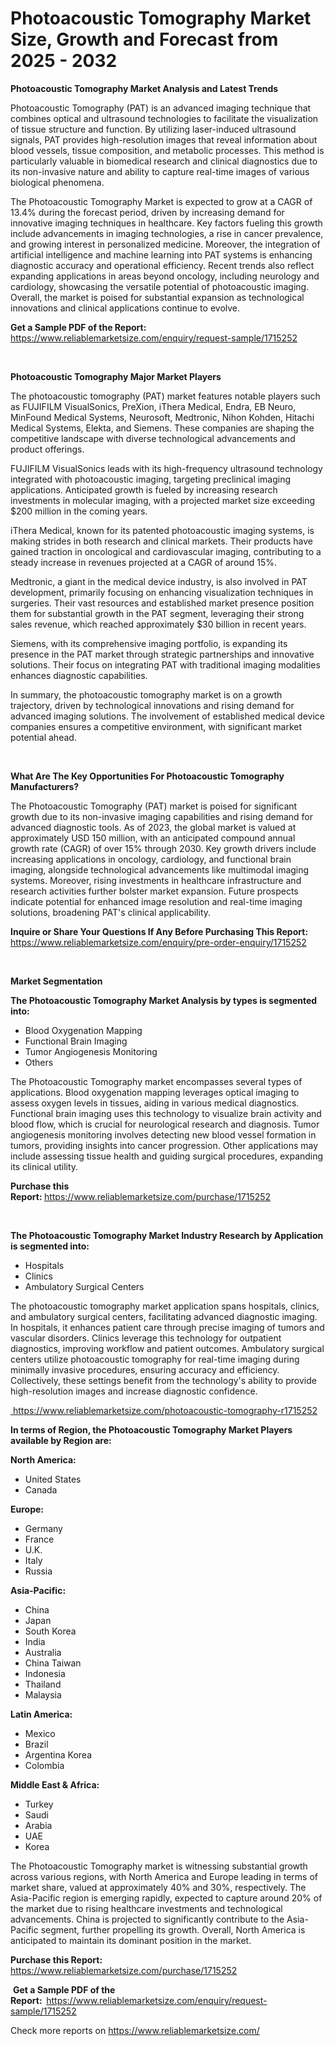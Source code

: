 <p><h1>Photoacoustic Tomography Market Size, Growth and Forecast from 2025 - 2032</h1></p><p><strong>Photoacoustic Tomography Market Analysis and Latest Trends</strong></p>
<p><p>Photoacoustic Tomography (PAT) is an advanced imaging technique that combines optical and ultrasound technologies to facilitate the visualization of tissue structure and function. By utilizing laser-induced ultrasound signals, PAT provides high-resolution images that reveal information about blood vessels, tissue composition, and metabolic processes. This method is particularly valuable in biomedical research and clinical diagnostics due to its non-invasive nature and ability to capture real-time images of various biological phenomena.</p><p>The Photoacoustic Tomography Market is expected to grow at a CAGR of 13.4% during the forecast period, driven by increasing demand for innovative imaging techniques in healthcare. Key factors fueling this growth include advancements in imaging technologies, a rise in cancer prevalence, and growing interest in personalized medicine. Moreover, the integration of artificial intelligence and machine learning into PAT systems is enhancing diagnostic accuracy and operational efficiency. Recent trends also reflect expanding applications in areas beyond oncology, including neurology and cardiology, showcasing the versatile potential of photoacoustic imaging. Overall, the market is poised for substantial expansion as technological innovations and clinical applications continue to evolve.</p></p>
<p><strong>Get a Sample PDF of the Report:&nbsp;</strong> <a href="https://www.reliablemarketsize.com/enquiry/request-sample/1715252?utm_campaign=2634&utm_medium=2&utm_source=Github&utm_content=ia&utm_term=03032025&utm_id=photoacoustic-tomography">https://www.reliablemarketsize.com/enquiry/request-sample/1715252</a></p>
<p>&nbsp;</p>
<p><strong>Photoacoustic Tomography Major Market Players</strong></p>
<p><p>The photoacoustic tomography (PAT) market features notable players such as FUJIFILM VisualSonics, PreXion, iThera Medical, Endra, EB Neuro, MinFound Medical Systems, Neurosoft, Medtronic, Nihon Kohden, Hitachi Medical Systems, Elekta, and Siemens. These companies are shaping the competitive landscape with diverse technological advancements and product offerings.</p><p>FUJIFILM VisualSonics leads with its high-frequency ultrasound technology integrated with photoacoustic imaging, targeting preclinical imaging applications. Anticipated growth is fueled by increasing research investments in molecular imaging, with a projected market size exceeding $200 million in the coming years.</p><p>iThera Medical, known for its patented photoacoustic imaging systems, is making strides in both research and clinical markets. Their products have gained traction in oncological and cardiovascular imaging, contributing to a steady increase in revenues projected at a CAGR of around 15%.</p><p>Medtronic, a giant in the medical device industry, is also involved in PAT development, primarily focusing on enhancing visualization techniques in surgeries. Their vast resources and established market presence position them for substantial growth in the PAT segment, leveraging their strong sales revenue, which reached approximately $30 billion in recent years.</p><p>Siemens, with its comprehensive imaging portfolio, is expanding its presence in the PAT market through strategic partnerships and innovative solutions. Their focus on integrating PAT with traditional imaging modalities enhances diagnostic capabilities.</p><p>In summary, the photoacoustic tomography market is on a growth trajectory, driven by technological innovations and rising demand for advanced imaging solutions. The involvement of established medical device companies ensures a competitive environment, with significant market potential ahead.</p></p>
<p>&nbsp;</p>
<p><strong>What Are The Key Opportunities For Photoacoustic Tomography Manufacturers?</strong></p>
<p><p>The Photoacoustic Tomography (PAT) market is poised for significant growth due to its non-invasive imaging capabilities and rising demand for advanced diagnostic tools. As of 2023, the global market is valued at approximately USD 150 million, with an anticipated compound annual growth rate (CAGR) of over 15% through 2030. Key growth drivers include increasing applications in oncology, cardiology, and functional brain imaging, alongside technological advancements like multimodal imaging systems. Moreover, rising investments in healthcare infrastructure and research activities further bolster market expansion. Future prospects indicate potential for enhanced image resolution and real-time imaging solutions, broadening PAT's clinical applicability.</p></p>
<p><strong>Inquire or Share Your Questions If Any Before Purchasing This Report:</strong> <a href="https://www.reliablemarketsize.com/enquiry/pre-order-enquiry/1715252?utm_campaign=2634&utm_medium=2&utm_source=Github&utm_content=ia&utm_term=03032025&utm_id=photoacoustic-tomography">https://www.reliablemarketsize.com/enquiry/pre-order-enquiry/1715252</a></p>
<p>&nbsp;</p>
<p><strong>Market Segmentation</strong></p>
<p><strong>The Photoacoustic Tomography Market Analysis by types is segmented into:</strong></p>
<p><ul><li>Blood Oxygenation Mapping</li><li>Functional Brain Imaging</li><li>Tumor Angiogenesis Monitoring</li><li>Others</li></ul></p>
<p><p>The Photoacoustic Tomography market encompasses several types of applications. Blood oxygenation mapping leverages optical imaging to assess oxygen levels in tissues, aiding in various medical diagnostics. Functional brain imaging uses this technology to visualize brain activity and blood flow, which is crucial for neurological research and diagnosis. Tumor angiogenesis monitoring involves detecting new blood vessel formation in tumors, providing insights into cancer progression. Other applications may include assessing tissue health and guiding surgical procedures, expanding its clinical utility.</p></p>
<p><strong>Purchase this Report:&nbsp;</strong><a href="https://www.reliablemarketsize.com/purchase/1715252?utm_campaign=2634&utm_medium=2&utm_source=Github&utm_content=ia&utm_term=03032025&utm_id=photoacoustic-tomography">https://www.reliablemarketsize.com/purchase/1715252</a></p>
<p>&nbsp;</p>
<p><strong>The Photoacoustic Tomography Market Industry Research by Application is segmented into:</strong></p>
<p><ul><li>Hospitals</li><li>Clinics</li><li>Ambulatory Surgical Centers</li></ul></p>
<p><p>The photoacoustic tomography market application spans hospitals, clinics, and ambulatory surgical centers, facilitating advanced diagnostic imaging. In hospitals, it enhances patient care through precise imaging of tumors and vascular disorders. Clinics leverage this technology for outpatient diagnostics, improving workflow and patient outcomes. Ambulatory surgical centers utilize photoacoustic tomography for real-time imaging during minimally invasive procedures, ensuring accuracy and efficiency. Collectively, these settings benefit from the technology's ability to provide high-resolution images and increase diagnostic confidence.</p></p>
<p><a href="https://www.reliablemarketsize.com/photoacoustic-tomography-r1715252?utm_campaign=2634&utm_medium=2&utm_source=Github&utm_content=ia&utm_term=03032025&utm_id=photoacoustic-tomography">&nbsp;https://www.reliablemarketsize.com/photoacoustic-tomography-r1715252</a></p>
<p><strong>In terms of Region, the Photoacoustic Tomography Market Players available by Region are:</strong></p>
<p>
    <p> <strong> North America: </strong>
        <ul>
            <li>United States</li>
            <li>Canada</li>
        </ul>
        </p> 
    <p> <strong> Europe: </strong>
        <ul>
            <li>Germany</li>
            <li>France</li>
            <li>U.K.</li>
            <li>Italy</li>
            <li>Russia</li>
        </ul>
        </p> 
    <p> <strong> Asia-Pacific: </strong>
        <ul>
            <li>China</li>
            <li>Japan</li>
            <li>South Korea</li>
            <li>India</li>
            <li>Australia</li>
            <li>China Taiwan</li>
            <li>Indonesia</li>
            <li>Thailand</li>
            <li>Malaysia</li>
        </ul>
        </p> 
    <p> <strong> Latin America: </strong>
        <ul>
            <li>Mexico</li>
            <li>Brazil</li>
            <li>Argentina Korea</li>
            <li>Colombia</li>
        </ul>
        </p> 
    <p> <strong> Middle East & Africa: </strong>
        <ul>
            <li>Turkey</li>
            <li>Saudi</li>
            <li>Arabia</li>
            <li>UAE</li>
            <li>Korea</li>
        </ul>
    </p>
    </p>
<p><p>The Photoacoustic Tomography market is witnessing substantial growth across various regions, with North America and Europe leading in terms of market share, valued at approximately 40% and 30%, respectively. The Asia-Pacific region is emerging rapidly, expected to capture around 20% of the market due to rising healthcare investments and technological advancements. China is projected to significantly contribute to the Asia-Pacific segment, further propelling its growth. Overall, North America is anticipated to maintain its dominant position in the market.</p></p>
<p><strong>Purchase this Report: </strong><a href="https://www.reliablemarketsize.com/purchase/1715252?utm_campaign=2634&utm_medium=2&utm_source=Github&utm_content=ia&utm_term=03032025&utm_id=photoacoustic-tomography">https://www.reliablemarketsize.com/purchase/1715252</a></p>
<p>&nbsp;<strong>Get a Sample PDF of the Report:&nbsp;&nbsp;</strong><a href="https://www.reliablemarketsize.com/enquiry/request-sample/1715252?utm_campaign=2634&utm_medium=2&utm_source=Github&utm_content=ia&utm_term=03032025&utm_id=photoacoustic-tomography">https://www.reliablemarketsize.com/enquiry/request-sample/1715252</a></p>
<p><strong></strong></p>
<p>Check more reports on <a href="https://www.reliablemarketsize.com/?utm_campaign=2634&utm_medium=2&utm_source=Github&utm_content=ia&utm_term=03032025&utm_id=photoacoustic-tomography">https://www.reliablemarketsize.com/</a></p>